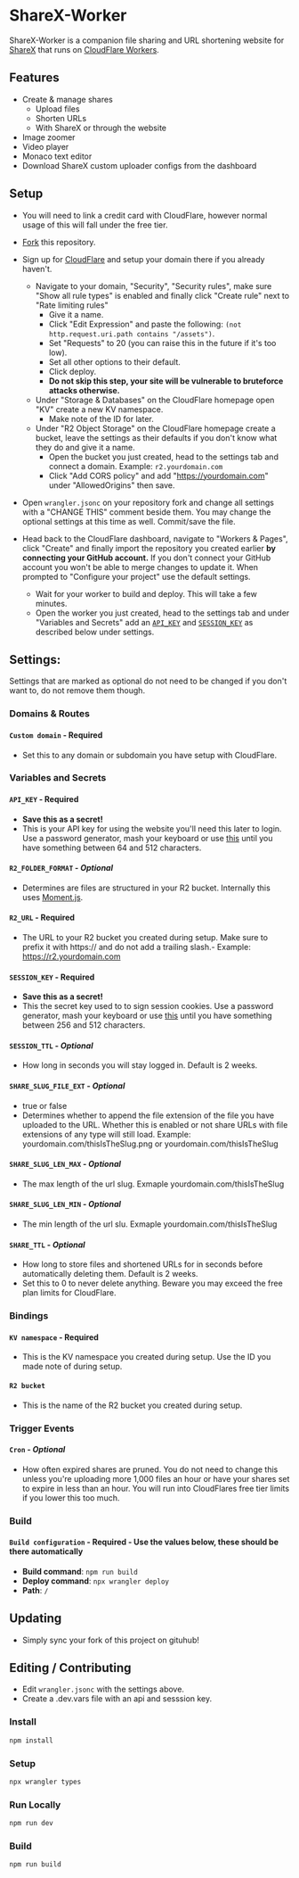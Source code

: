 # ShareX-Worker
ShareX-Worker is a companion file sharing and URL shortening website for [ShareX](https://getsharex.com/) that runs on [CloudFlare Workers](https://www.cloudflare.com/developer-platform/products/workers/).



## Features
- Create & manage shares
	- Upload files
	- Shorten URLs
	- With ShareX or through the website
- Image zoomer
- Video player
- Monaco text editor
- Download ShareX custom uploader configs from the dashboard

## Setup
- You will need to link a credit card with CloudFlare, however normal usage of this will fall under the free tier.
- [Fork](https://github.com/aStonePenguin/ShareX-Worker/fork) this repository.
- Sign up for [CloudFlare](https://www.cloudflare.com/) and setup your domain there if you already haven't.
	- Navigate to your domain, "Security", "Security rules", make sure "Show all rule types" is enabled and finally click "Create rule" next to "Rate limiting rules"
		- Give it a name.
		- Click "Edit Expression" and paste the following: `(not http.request.uri.path contains "/assets")`.
		- Set "Requests" to 20 (you can raise this in the future if it's too low).
		- Set all other options to their default.
		- Click deploy.
		- **Do not skip this step, your site will be vulnerable to bruteforce attacks otherwise.**
	- Under "Storage & Databases" on the CloudFlare homepage open "KV" create a new KV namespace.
		- Make note of the ID for later.
	- Under "R2 Object Storage" on the CloudFlare homepage create a bucket, leave the settings as their defaults if you don't know what they do and give it a name.
		- Open the bucket you just created, head to the settings tab and connect a domain. Example: `r2.yourdomain.com`
		- Click "Add CORS policy" and add "https://yourdomain.com" under "AllowedOrigins" then save.

- Open `wrangler.jsonc` on your repository fork and change all settings with a "CHANGE THIS" comment beside them. You may change the optional settings at this time as well. Commit/save the file.
- Head back to the CloudFlare dashboard, navigate to "Workers & Pages", click "Create" and finally import the repository you created earlier **by connecting your GitHub account.** If you don't connect your GitHub account you won't be able to merge changes to update it. When prompted to "Configure your project" use the default settings.
	- Wait for your worker to build and deploy. This will take a few minutes.
	- Open the worker you just created, head to the settings tab and under "Variables and Secrets" add an [`API_KEY`](https://github.com/aStonePenguin/ShareX-Worker/blob/master/README.md#api_key---required) and [`SESSION_KEY`](https://github.com/aStonePenguin/ShareX-Worker/blob/master/README.md#session_key---required) as described below under settings.


## Settings:
Settings that are marked as optional do not need to be changed if you don't want to, do not remove them though.

### Domains & Routes

#### `Custom domain` - **Required**
- Set this to any domain or subdomain you have setup with CloudFlare.


### Variables and Secrets

#### `API_KEY` - **Required**
- **Save this as a secret!**
- This is your API key for using the website you'll need this later to login. Use a password generator, mash your keyboard or use [this](https://generate-random.org/api-key-generator?count=2&length=256&type=mixed-numbers) until you have something between 64 and 512 characters.


#### `R2_FOLDER_FORMAT` - ***Optional***
- Determines are files are structured in your R2 bucket. Internally this uses [Moment.js](https://momentjs.com/).

#### `R2_URL` - **Required**
- The URL to your R2 bucket you created during setup. Make sure to prefix it with https:// and do not add a trailing slash.- Example: https://r2.yourdomain.com

#### `SESSION_KEY` - **Required**
- **Save this as a secret!**
- This the secret key used to to sign session cookies. Use a password generator, mash your keyboard or use [this](https://generate-random.org/api-key-generator?count=2&length=256&type=mixed-numbers) until you have something between 256 and 512 characters.

#### `SESSION_TTL` - ***Optional***
- How long in seconds you will stay logged in. Default is 2 weeks.

#### `SHARE_SLUG_FILE_EXT` - ***Optional***
- true or false
- Determines whether to append the file extension of the file you have uploaded to the URL. Whether this is enabled or not share URLs with file extensions of any type will still load. Example: yourdomain.com/thisIsTheSlug.png or yourdomain.com/thisIsTheSlug

#### `SHARE_SLUG_LEN_MAX` - ***Optional***
- The max length of the url slug. Exmaple yourdomain.com/thisIsTheSlug

#### `SHARE_SLUG_LEN_MIN` - ***Optional***
- The min length of the url slu. Exmaple yourdomain.com/thisIsTheSlug

#### `SHARE_TTL` - ***Optional***
- How long to store files and shortened URLs for in seconds before automatically deleting them. Default is 2 weeks.
- Set this to 0 to never delete anything. Beware you may exceed the free plan limits for CloudFlare.


### Bindings

#### `KV namespace` - **Required**
- This is the KV namespace you created during setup. Use the ID you made note of during setup.

#### `R2 bucket`
- This is the name of the R2 bucket you created during setup.


### Trigger Events

#### `Cron` - ***Optional***
- How often expired shares are pruned. You do not need to change this unless you're uploading more 1,000 files an hour or have your shares set to expire in less than an hour. You will run into CloudFlares free tier limits if you lower this too much.


### Build
#### `Build configuration` - **Required - Use the values below, these should be there automatically**
- **Build command**: `npm run build`
- **Deploy command**: `npx wrangler deploy`
- **Path**: `/`


## Updating
- Simply sync your fork of this project on gituhub!


## Editing / Contributing
- Edit `wrangler.jsonc` with the settings above.
- Create a .dev.vars file with an api and sesssion key.

### Install
```sh
npm install
```
### Setup
```sh
npx wrangler types
```
### Run Locally
```sh
npm run dev
```
### Build
```sh
npm run build
```